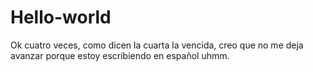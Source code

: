 # Hello-world
Ok cuatro veces, como dicen la cuarta la vencida, creo que no me deja avanzar porque estoy escribiendo en español uhmm.

